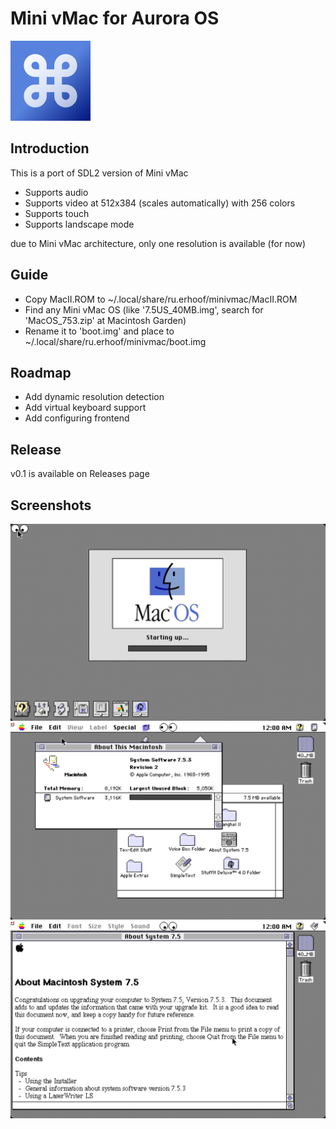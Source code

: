 # Mini vMac for Aurora OS

![](icons/128x128/ru.erhoof.minivmac.png)

## Introduction
This is a port of SDL2 version of Mini vMac
- Supports audio
- Supports video at 512x384 (scales automatically) with 256 colors
- Supports touch
- Supports landscape mode

due to Mini vMac architecture, only one resolution is available (for now)

## Guide
- Copy MacII.ROM to ~/.local/share/ru.erhoof/minivmac/MacII.ROM
- Find any Mini vMac OS (like '7.5US_40MB.img', search for 'MacOS_753.zip' at Macintosh Garden)
- Rename it to 'boot.img' and place to ~/.local/share/ru.erhoof/minivmac/boot.img

## Roadmap
- Add dynamic resolution detection
- Add virtual keyboard support
- Add configuring frontend

## Release
v0.1 is available on Releases page

## Screenshots
![](screenshots/1.png)
![](screenshots/2.png)
![](screenshots/3.png)
